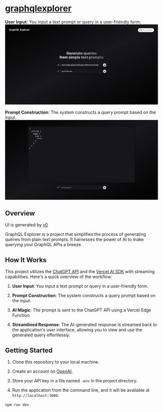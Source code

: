 # [graphqlexplorer](https://graphqlexplorer.vercel.app/)

**User Input**: You input a text prompt or query in a user-friendly form.
[![GraphQL Explorer First Screen](./screen1.png)](https://graphqlexplorer.vercel.app/)

**Prompt Construction**: The system constructs a query prompt based on the input.
[![GraphQL Explorer Second Screen](./screen2.png)](https://graphqlexplorer.vercel.app/)

## Overview

UI is generated by [v0](https://v0.dev)

GraphQL Explorer is a project that simplifies the process of generating queries from plain text prompts. It harnesses the power of AI to make querying your GraphQL APIs a breeze.

## How It Works

This project utilizes the [ChatGPT API](https://openai.com/api/) and the [Vercel AI SDK](https://sdk.vercel.ai/docs) with streaming capabilities. Here's a quick overview of the workflow:

1. **User Input**: You input a text prompt or query in a user-friendly form.

2. **Prompt Construction**: The system constructs a query prompt based on the input.

3. **AI Magic**: The prompt is sent to the ChatGPT API using a Vercel Edge Function.

4. **Streamlined Response**: The AI-generated response is streamed back to the application's user interface, allowing you to view and use the generated query effortlessly.

## Getting Started

1. Clone this repository to your local machine.

2. Create an account on [OpenAI](https://beta.openai.com/account/api-keys).

3. Store your API key in a file named `.env` in the project directory.

4. Run the application from the command line, and it will be available at `http://localhost:3000`.

```bash
npm run dev
```
